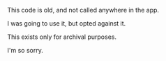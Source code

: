 This code is old, and not called anywhere in the app.

I was going to use it, but opted against it.

This exists only for archival purposes.

I'm so sorry.
